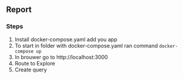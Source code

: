 ## Report

### Steps
1. Install docker-compose.yaml add you app
2. To start in folder with docker-compose.yaml ran command
``` docker-compose up ```
3. In brouwer go to http://localhost:3000
4. Route to Explore
5. Create query 
